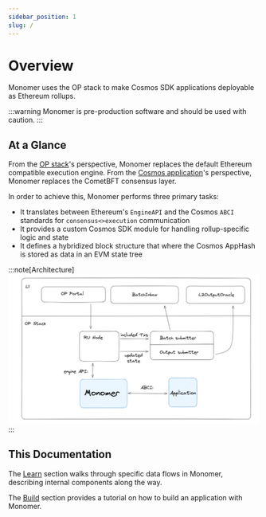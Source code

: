 ```yaml
---
sidebar_position: 1
slug: /
---
```


# Overview

Monomer uses the OP stack to make Cosmos SDK applications deployable as
Ethereum rollups.

:::warning
Monomer is pre-production software and should be used with caution.
:::

## At a Glance

From the [OP stack](https://specs.optimism.io/protocol/overview.html#components)'s perspective, Monomer replaces the default Ethereum
compatible execution engine. From the [Cosmos application](https://docs.cosmos.network/v0.50/learn/intro/why-app-specific#what-are-application-specific-blockchains)'s perspective,
Monomer replaces the CometBFT consensus layer.

In order to achieve this, Monomer performs three primary tasks:

- It translates between Ethereum's `EngineAPI` and the Cosmos `ABCI` standards for `consensus<>execution` communication
- It provides a custom Cosmos SDK module for handling rollup-specific logic and state
- It defines a hybridized block structure that where the Cosmos AppHash is stored as data in an EVM state tree

:::note[Architecture]
![Architecture](/img/architecture.png)
:::

## This Documentation

The [Learn](/docs/category/Learn) section walks through specific data flows in Monomer, describing internal components along the way.

The [Build](/docs/categlry/Build) section provides a tutorial on how to build an application with Monomer.
